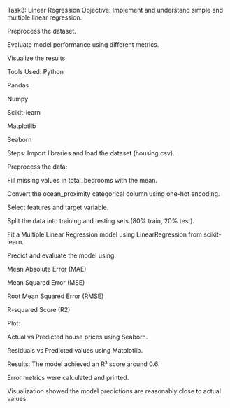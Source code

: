 Task3: Linear Regression
Objective:
Implement and understand simple and multiple linear regression.

Preprocess the dataset.

Evaluate model performance using different metrics.

Visualize the results.

Tools Used:
Python

Pandas

Numpy

Scikit-learn

Matplotlib

Seaborn

Steps:
Import libraries and load the dataset (housing.csv).

Preprocess the data:

Fill missing values in total_bedrooms with the mean.

Convert the ocean_proximity categorical column using one-hot encoding.

Select features and target variable.

Split the data into training and testing sets (80% train, 20% test).

Fit a Multiple Linear Regression model using LinearRegression from scikit-learn.

Predict and evaluate the model using:

Mean Absolute Error (MAE)

Mean Squared Error (MSE)

Root Mean Squared Error (RMSE)

R-squared Score (R2)

Plot:

Actual vs Predicted house prices using Seaborn.

Residuals vs Predicted values using Matplotlib.

Results:
The model achieved an R² score around 0.6.

Error metrics were calculated and printed.

Visualization showed the model predictions are reasonably close to actual values.
